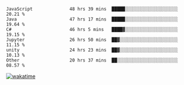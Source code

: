 <!--START_SECTION:waka-->

```text
JavaScript              48 hrs 39 mins  █████░░░░░░░░░░░░░░░░░░░░   20.21 %
Java                    47 hrs 17 mins  █████░░░░░░░░░░░░░░░░░░░░   19.64 %
C#                      46 hrs 5 mins   ████▓░░░░░░░░░░░░░░░░░░░░   19.15 %
Jupyter                 26 hrs 50 mins  ██▓░░░░░░░░░░░░░░░░░░░░░░   11.15 %
unity                   24 hrs 23 mins  ██▓░░░░░░░░░░░░░░░░░░░░░░   10.13 %
Other                   20 hrs 37 mins  ██░░░░░░░░░░░░░░░░░░░░░░░   08.57 %
```

<!--END_SECTION:waka-->
[![wakatime](https://wakatime.com/badge/user/6c2f442e-41b4-42e3-bc06-d5d8203ad1da.svg)](https://wakatime.com/@6c2f442e-41b4-42e3-bc06-d5d8203ad1da)
